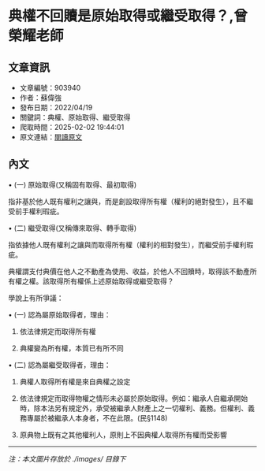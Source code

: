 # 典權不回贖是原始取得或繼受取得？,曾榮耀老師

## 文章資訊
- 文章編號：903940
- 作者：蘇偉強
- 發布日期：2022/04/19
- 關鍵詞：典權、原始取得、繼受取得
- 爬取時間：2025-02-02 19:44:01
- 原文連結：[閱讀原文](https://real-estate.get.com.tw/Columns/detail.aspx?no=903940)

## 內文
• (一) 原始取得(又稱固有取得、最初取得)

指非基於他人既有權利之讓與，而是創設取得所有權（權利的絕對發生），且不繼受前手權利瑕疵。

• (二) 繼受取得(又稱傳來取得、轉手取得)

指依據他人既有權利之讓與而取得所有權（權利的相對發生），而繼受前手權利瑕疵。

典權謂支付典價在他人之不動產為使用、收益，於他人不回贖時，取得該不動產所有權之權。該取得所有權係上述原始取得或繼受取得？

學說上有所爭議：

• (一) 認為屬原始取得者，理由：

1. 依法律規定而取得所有權

2. 典權變為所有權，本質已有所不同

• (二) 認為屬繼受取得者，理由：

1. 典權人取得所有權是來自典權之設定

2. 依法律規定而取得物權之情形未必屬於原始取得。例如：繼承人自繼承開始時，除本法另有規定外，承受被繼承人財產上之一切權利、義務。但權利、義務專屬於被繼承人本身者，不在此限。(民§1148)

3. 原典物上既有之其他權利人，原則上不因典權人取得所有權而受影響
---
*注：本文圖片存放於 ./images/ 目錄下*
